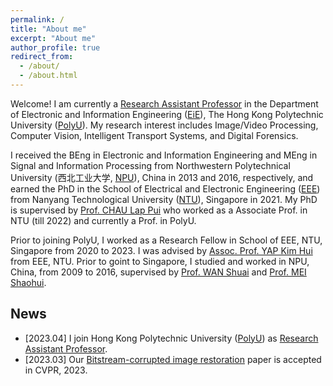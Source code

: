 ```yaml
---
permalink: /
title: "About me"
excerpt: "About me"
author_profile: true
redirect_from: 
  - /about/
  - /about.html
---
```


Welcome! I am currently a [Research Assistant Professor](https://research.polyu.edu.hk/en/persons/yi-wang-3) in the Department of Electronic and Information Engineering ([EiE](https://www.polyu.edu.hk/eie/)), The Hong Kong Polytechnic University ([PolyU](https://www.polyu.edu.hk/)). My research interest includes Image/Video Processing, Computer Vision, Intelligent Transport Systems, and Digital Forensics.

I received the BEng in Electronic and Information Engineering and MEng in Signal and Information Processing from Northwestern Polytechnical University (西北工业大学, [NPU](https://en.nwpu.edu.cn/)), China in 2013 and 2016, respectively, and earned the PhD in the School of Electrical and Electronic Engineering ([EEE](https://www.ntu.edu.sg/eee/)) from Nanyang Technological University ([NTU](https://www.ntu.edu.sg/)), Singapore in 2021. My PhD is supervised by [Prof. CHAU Lap Pui](https://www.polyu.edu.hk/eie/people/academic-staff/prof-chau-lap-pui/) who worked as a Associate Prof. in NTU (till 2022) and currently a Prof. in PolyU. 

Prior to joining PolyU, I worked as a Research Fellow in School of EEE, NTU, Singapore from 2020 to 2023. I was advised by [Assoc. Prof. YAP Kim Hui](https://dr.ntu.edu.sg/cris/rp/rp01044) from EEE, NTU. Prior to goint to Singapore, I studied and worked in NPU, China, from 2009 to 2016, supervised by [Prof. WAN Shuai](https://teacher.nwpu.edu.cn/en/wanshuai.html) and [Prof. MEI Shaohui](https://teacher.nwpu.edu.cn/en/meishaohui.html).

## News
* [2023.04] I join Hong Kong Polytechnic University ([PolyU](https://www.polyu.edu.hk/)) as [Research Assistant Professor](https://research.polyu.edu.hk/en/persons/yi-wang-3).
* [2023.03] Our [Bitstream-corrupted image restoration](https://arxiv.org/abs/2304.06976) paper is accepted in CVPR, 2023.


<!-- {% include base_path %}

{% for post in site.news reversed %}
  {% include news.html %}
{% endfor %} -->

<!-- My co-authors and colleagues of the research group include  -->

<!-- I earned my PhD in Political Science from the
[University *of* North Carolina *at* Chapel Hill](https://www.unc.edu) and my
B.A. in Political Science from [Haverford College](https://www.haverford.edu).
My academic work has been [published](publications) or is forthcoming in
*International Studies Quarterly*, *Conflict Management and Peace Science*,
*Political Science Research and Methods*, and *PS: Political Science & Politics*,
among other outlets. This [research](research) explores the causes and
consequences of political violence using a broad variety of methods such as
latent variable models, geospatial analysis, and big data. While primarily
focused on civil conflict, it also examines contentious political phenomena
including terrorism and economic statecraft, and develops new measures of
institutions in international relations. I have [teaching](teaching) experience
in both quantitative methodology and international relations, and am a certified
instructor with [The Carpentries](https://carpentries.org). -->
